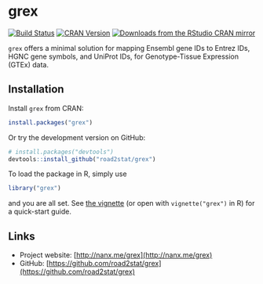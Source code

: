 # grex

[![Build Status](https://travis-ci.org/road2stat/grex.svg?branch=master)](https://travis-ci.org/road2stat/grex)
[![CRAN Version](http://www.r-pkg.org/badges/version/grex)](http://www.r-pkg.org/badges/version/grex)
[![Downloads from the RStudio CRAN mirror](http://cranlogs.r-pkg.org/badges/grex)](http://cranlogs.r-pkg.org/badges/grex)

`grex` offers a minimal solution for mapping Ensembl gene IDs to Entrez IDs, HGNC gene symbols, and UniProt IDs, for Genotype-Tissue Expression (GTEx) data.

## Installation

Install `grex` from CRAN:

```r
install.packages("grex")
```

Or try the development version on GitHub:

```r
# install.packages("devtools")
devtools::install_github("road2stat/grex")
```

To load the package in R, simply use

```r
library("grex")
```

and you are all set. See [the vignette](http://nanx.me/grex/doc/) (or open with `vignette("grex")` in R) for a quick-start guide.

## Links

* Project website: [http://nanx.me/grex](http://nanx.me/grex)
* GitHub: [https://github.com/road2stat/grex](https://github.com/road2stat/grex)
